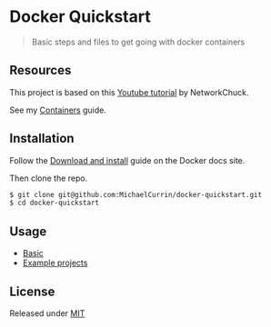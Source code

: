 # Docker Quickstart
> Basic steps and files to get going with docker containers


## Resources


This project is based on this [Youtube tutorial](https://www.youtube.com/watch?v=eGz9DS-aIeY) by NetworkChuck.

See my [Containers](https://github.com/MichaelCurrin/learn-to-code/blob/master/en/topics/containers/docker.md) guide.



## Installation

Follow the [Download and install](https://docs.docker.com/get-docker/) guide on the Docker docs site.

Then clone the repo.

```sh
$ git clone git@github.com:MichaelCurrin/docker-quickstart.git
$ cd docker-quickstart
```


## Usage

- [Basic](basic.md)
- [Example projects](examples/)


## License

Released under [MIT](/LICENSE)
